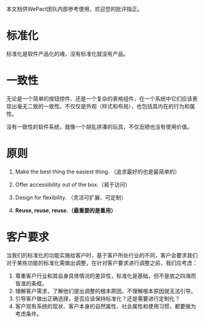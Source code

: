 本文档供WePact团队内部参考使用，欢迎您的批评指正。

# 标准化

标准化是软件产品化的魂，没有标准化就没有产品。

# 一致性

无论是一个简单的按钮控件、还是一个复杂的表格组件，在一个系统中它们应该表现出毫无二致的一致性。不仅仅是外观（样式和布局），也包括其内在的行为和属性。

没有一致性的软件系统，就像一个胡乱拼凑的玩具，不仅丑陋也没有使用价值。

# 原则

1. Make the best thing the easiest thing. （追求最好的也是最简单的）

2. Offer accessibility out of the box.（易于访问）

3. Design for flexibility. （灵活可扩展、可定制）

4. **Reuse, reuse, reuse.（最重要的是重用）**


# 客户要求

当我们的标准化的功能实施给客户时，基于客户所处行业的不同，客户会要求我们对于某些功能的标准化需做出调整，在针对客户要求进行调整之前，我们应考虑：

1. 尊重客户行业和其自身具体情况的差异性，标准化是基础，但不是放之四海而皆准的条框。
2. 理解客户需求，了解他们提出调整的根本原因，不理解根本原因就无法引导。
3. 引导客户做出正确选择，是否应该保持标准化？还是需要进行定制化？
4. 客户现有系统的现状、客户本身的自然属性、社会属性和使用习惯，都要做为考虑条件。


